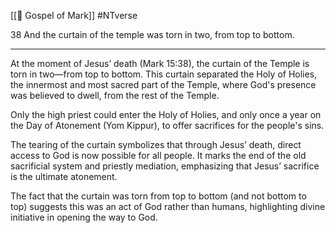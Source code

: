 [[📜 Gospel of Mark]]
#NTverse 

38 And the curtain of the temple was torn in two, from top to bottom.

---

At the moment of Jesus’ death (Mark 15:38), the curtain of the Temple is torn in two—from top to bottom. This curtain separated the Holy of Holies, the innermost and most sacred part of the Temple, where God's presence was believed to dwell, from the rest of the Temple.

Only the high priest could enter the Holy of Holies, and only once a year on the Day of Atonement (Yom Kippur), to offer sacrifices for the people's sins.

The tearing of the curtain symbolizes that through Jesus’ death, direct access to God is now possible for all people. It marks the end of the old sacrificial system and priestly mediation, emphasizing that Jesus’ sacrifice is the ultimate atonement.

The fact that the curtain was torn from top to bottom (and not bottom to top) suggests this was an act of God rather than humans, highlighting divine initiative in opening the way to God.
